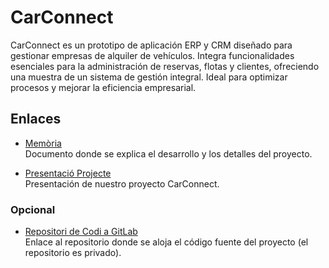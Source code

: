 # CarConnect
CarConnect es un prototipo de aplicación ERP y CRM diseñado para gestionar empresas de alquiler de vehículos. Integra funcionalidades esenciales para la administración de reservas, flotas y clientes, ofreciendo una muestra de un sistema de gestión integral. Ideal para optimizar procesos y mejorar la eficiencia empresarial.


## Enlaces

- [Memòria](https://docs.google.com/document/d/1rDW2JKC5IKOYyLZL2HBUOGQDDR4lrDda6XauRIjkXtY/edit?usp=sharing)  
  Documento donde se explica el desarrollo y los detalles del proyecto.

- [Presentació Projecte](https://www.canva.com/design/DAGbjsGQslY/jGjDVa2nuaIbZ6LJuUIyjg/view?utm_content=DAGbjsGQslY&utm_campaign=designshare&utm_medium=link2&utm_source=uniquelinks&utlId=h4f8fb5bdbc)  
  Presentación de nuestro proyecto CarConnect. 

### Opcional
- [Repositori de Codi a GitLab](https://gitlab.com/carconnectg2/carconnect-g2.git)  
  Enlace al repositorio donde se aloja el código fuente del proyecto (el repositorio es privado).
